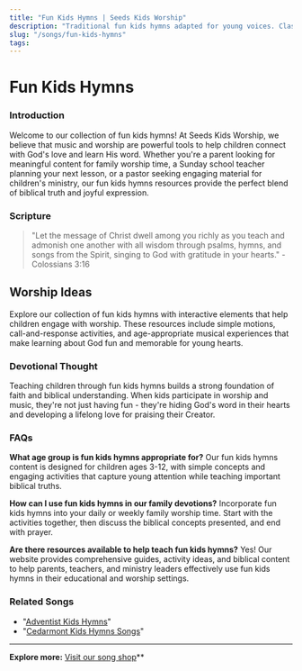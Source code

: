 ```yaml
---
title: "Fun Kids Hymns | Seeds Kids Worship"
description: "Traditional fun kids hymns adapted for young voices. Classic Christian music introducing children to timeless worship."
slug: "/songs/fun-kids-hymns"
tags:
---
```


# Fun Kids Hymns

### Introduction

Welcome to our collection of fun kids hymns! At Seeds Kids Worship, we believe that music and worship are powerful tools to help children connect with God's love and learn His word. Whether you're a parent looking for meaningful content for family worship time, a Sunday school teacher planning your next lesson, or a pastor seeking engaging material for children's ministry, our fun kids hymns resources provide the perfect blend of biblical truth and joyful expression.

### Scripture

> "Let the message of Christ dwell among you richly as you teach and admonish one another with all wisdom through psalms, hymns, and songs from the Spirit, singing to God with gratitude in your hearts." - Colossians 3:16

## Worship Ideas

Explore our collection of fun kids hymns with interactive elements that help children engage with worship. These resources include simple motions, call-and-response activities, and age-appropriate musical experiences that make learning about God fun and memorable for young hearts.

### Devotional Thought

Teaching children through fun kids hymns builds a strong foundation of faith and biblical understanding. When kids participate in worship and music, they're not just having fun - they're hiding God's word in their hearts and developing a lifelong love for praising their Creator.

### FAQs

**What age group is fun kids hymns appropriate for?**
Our fun kids hymns content is designed for children ages 3-12, with simple concepts and engaging activities that capture young attention while teaching important biblical truths.

**How can I use fun kids hymns in our family devotions?**
Incorporate fun kids hymns into your daily or weekly family worship time. Start with the activities together, then discuss the biblical concepts presented, and end with prayer.

**Are there resources available to help teach fun kids hymns?**
Yes! Our website provides comprehensive guides, activity ideas, and biblical content to help parents, teachers, and ministry leaders effectively use fun kids hymns in their educational and worship settings.

### Related Songs

- "[Adventist Kids Hymns](/songs/adventist-kids-hymns/)"
- "[Cedarmont Kids Hymns Songs](/songs/cedarmont-kids-hymns-songs/)"

---

**Explore more:** [Visit our song shop](https://seedskidsworship.com/shop)**

<!-- Schema Markup -->
<script type="application/ld+json">
{
  "@context": "https://schema.org",
  "@type": "MusicRecording",
  "name": "Fun Kids Hymns",
  "byArtist": {
    "@type": "MusicGroup",
    "name": "Seeds Kids Worship"
  },
  "isFamilyFriendly": true,
  "url": "https://seedskidsworship.com/songs/fun-kids-hymns/"
}
</script>